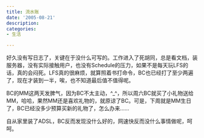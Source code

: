 ```yaml
---
title: 流水账
date: '2005-08-21'
description:
categories:
- 生活

---
```


好久没有写日志了，关键在于没什么可写的。工作进入了死胡同，总是看文档，装服务器，没有实际接触用户，也没有Schedule的压力，如果不是每天玩LFS的话，真的会闷死。LFS真的很麻烦，就算照着书打命令，BC也已经打了至少两遍了，现在才装到一半，唉，也不知道最后值不值得呢。
 
BC的MM这两天发脾气，因为BC不太主动，^_^，所以周六BC就买了小礼物送给MM，哈哈，果然MM还是喜欢礼物的，就原谅了BC。可是，下周就是MM生日了，BC已经没多少预算买新的礼物了，怎么办来……
 
自从家里装了ADSL，BC反而发现没什么好的，网速快反而没什么事情做呢，呵呵。
